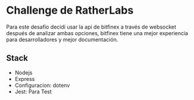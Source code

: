# Challenge de RatherLabs

Para este desafío decidí usar la api de bitfinex a través de websocket después de analizar ambas opciones, bitfinex tiene una mejor experiencia para desarrolladores y mejor documentación.

## Stack
- Nodejs
- Express
- Configuracion: dotenv
- Jest: Para Test
